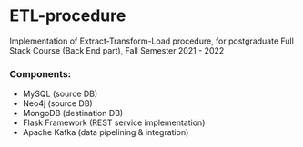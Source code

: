 # ETL-procedure
Implementation of Extract-Transform-Load procedure, for postgraduate Full Stack Course (Back End part), Fall Semester 2021 - 2022
### Components:
-  MySQL (source DB)
-  Neo4j (source DB)
-  MongoDB (destination DB)
-  Flask Framework (REST service implementation)
-  Apache Kafka (data pipelining & integration)
